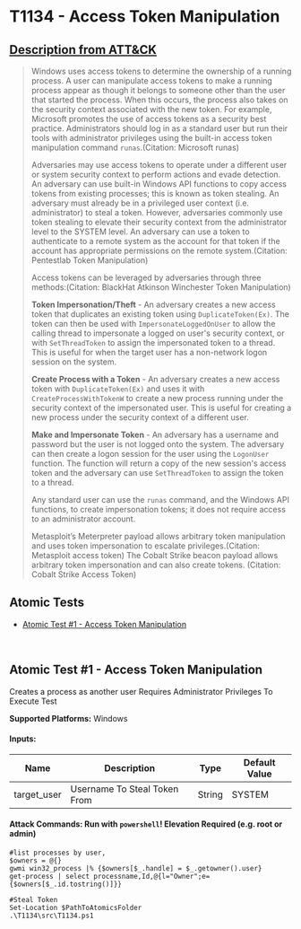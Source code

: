 # T1134 - Access Token Manipulation
## [Description from ATT&CK](https://attack.mitre.org/wiki/Technique/T1134)
<blockquote>Windows uses access tokens to determine the ownership of a running process. A user can manipulate access tokens to make a running process appear as though it belongs to someone other than the user that started the process. When this occurs, the process also takes on the security context associated with the new token. For example, Microsoft promotes the use of access tokens as a security best practice. Administrators should log in as a standard user but run their tools with administrator privileges using the built-in access token manipulation command <code>runas</code>.(Citation: Microsoft runas)
  
Adversaries may use access tokens to operate under a different user or system security context to perform actions and evade detection. An adversary can use built-in Windows API functions to copy access tokens from existing processes; this is known as token stealing. An adversary must already be in a privileged user context (i.e. administrator) to steal a token. However, adversaries commonly use token stealing to elevate their security context from the administrator level to the SYSTEM level. An adversary can use a token to authenticate to a remote system as the account for that token if the account has appropriate permissions on the remote system.(Citation: Pentestlab Token Manipulation)

Access tokens can be leveraged by adversaries through three methods:(Citation: BlackHat Atkinson Winchester Token Manipulation)

**Token Impersonation/Theft** - An adversary creates a new access token that duplicates an existing token using <code>DuplicateToken(Ex)</code>. The token can then be used with <code>ImpersonateLoggedOnUser</code> to allow the calling thread to impersonate a logged on user's security context, or with <code>SetThreadToken</code> to assign the impersonated token to a thread. This is useful for when the target user has a non-network logon session on the system.

**Create Process with a Token** - An adversary creates a new access token with <code>DuplicateToken(Ex)</code> and uses it with <code>CreateProcessWithTokenW</code> to create a new process running under the security context of the impersonated user. This is useful for creating a new process under the security context of a different user.

**Make and Impersonate Token** - An adversary has a username and password but the user is not logged onto the system. The adversary can then create a logon session for the user using the <code>LogonUser</code> function. The function will return a copy of the new session's access token and the adversary can use <code>SetThreadToken</code> to assign the token to a thread.

Any standard user can use the <code>runas</code> command, and the Windows API functions, to create impersonation tokens; it does not require access to an administrator account.

Metasploit’s Meterpreter payload allows arbitrary token manipulation and uses token impersonation to escalate privileges.(Citation: Metasploit access token) The Cobalt Strike beacon payload allows arbitrary token impersonation and can also create tokens. (Citation: Cobalt Strike Access Token)</blockquote>

## Atomic Tests

- [Atomic Test #1 - Access Token Manipulation](#atomic-test-1---access-token-manipulation)


<br/>

## Atomic Test #1 - Access Token Manipulation
Creates a process as another user
Requires Administrator Privileges To Execute Test

**Supported Platforms:** Windows




#### Inputs:
| Name | Description | Type | Default Value | 
|------|-------------|------|---------------|
| target_user | Username To Steal Token From | String | SYSTEM|


#### Attack Commands: Run with `powershell`!  Elevation Required (e.g. root or admin) 
```
#list processes by user,
$owners = @{}
gwmi win32_process |% {$owners[$_.handle] = $_.getowner().user}
get-process | select processname,Id,@{l="Owner";e={$owners[$_.id.tostring()]}}

#Steal Token
Set-Location $PathToAtomicsFolder
.\T1134\src\T1134.ps1
```






<br/>
